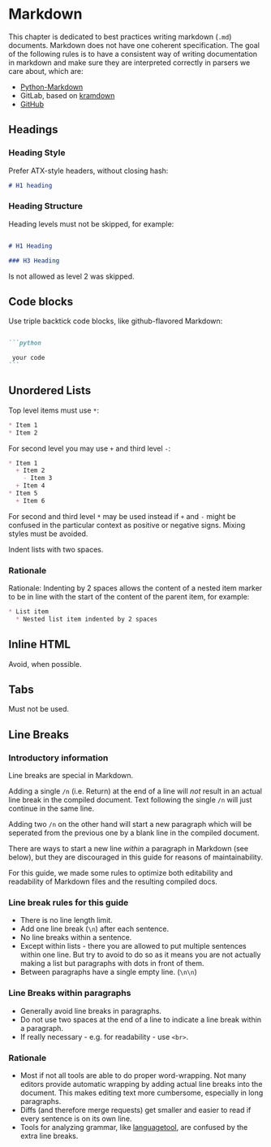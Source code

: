 # Markdown

This chapter is dedicated to best practices writing markdown (`.md`) documents. Markdown does not have one coherent specification. The goal of the following rules is to have a consistent way of writing documentation in markdown and make sure they are interpreted correctly in parsers we care about, which are:

 * [Python-Markdown](https://github.com/Python-Markdown/markdown)
 * GitLab, based on [kramdown](https://kramdown.gettalong.org/)
 * [GitHub](https://github.github.com/gfm/)

## Headings


### Heading Style
Prefer ATX-style headers, without closing hash:

```markdown
# H1 heading
```

### Heading Structure

Heading levels must not be skipped, for example:

```markdown

# H1 Heading

### H3 Heading
```

Is not allowed as level 2 was skipped.


## Code blocks

Use triple backtick code blocks, like github-flavored Markdown:

````markdown

```python

 your code
```
````

## Unordered Lists

Top level items must use `*`:

```markdown
* Item 1
* Item 2
```

For second level you may use `+` and third level `-`:

```markdown
* Item 1
  + Item 2
    - Item 3
  + Item 4
* Item 5
  + Item 6
```

For second and third level `*` may be used instead if `+` and `-` might be confused in the particular context as positive or negative signs. Mixing styles must be avoided.

Indent lists with two spaces.

### Rationale

Rationale: Indenting by 2 spaces allows the content of a nested item marker to be in line with the start of the content of the parent item, for example:

```markdown
* List item
  * Nested list item indented by 2 spaces
```

## Inline HTML

Avoid, when possible.

## Tabs

Must not be used.

## Line Breaks

### Introductory information
Line breaks are special in Markdown.

Adding a single `/n` (i.e. Return) at the end of a line will *not* result in an actual line break in the compiled document.
Text following the single `/n` will just continue in the same line.

Adding two `/n` on the other hand will start a new paragraph which will be seperated from the previous one by a blank line in the compiled document.

There are ways to start a new line *within* a paragraph in Markdown (see below), but they are discouraged in this guide for reasons of maintainability.

For this guide, we made some rules to optimize both editability and readability of Markdown files and the resulting compiled docs.

### Line break rules for this guide
* There is no line length limit.
* Add one line break (`\n`) after each sentence.
* No line breaks within a sentence.
* Except within lists - there you are allowed to put multiple sentences within one line. But try to avoid to do so as it means you are not actually making a list but paragraphs with dots in front of them.
* Between paragraphs have a single empty line. (`\n\n`)

### Line Breaks within paragraphs

* Generally avoid line breaks in paragraphs.
* Do not use two spaces at the end of a line to indicate a line break within a paragraph.
* If really necessary - e.g. for readability - use `<br>`.

### Rationale

 * Most if not all tools are able to do proper word-wrapping. Not many editors provide automatic wrapping by adding actual line breaks into the document. This makes editing text more cumbersome, especially in long paragraphs.
* Diffs (and therefore merge requests) get smaller and easier to read if every sentence is on its own line.
 * Tools for analyzing grammar, like [languagetool](https://languagetool.org/), are confused by the extra line breaks.